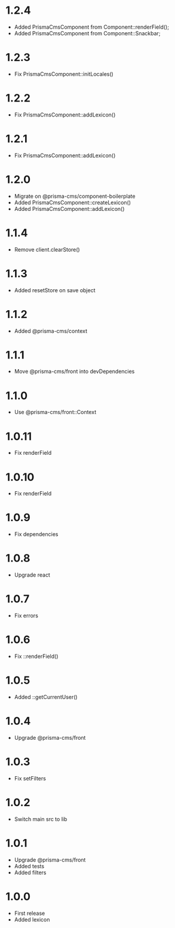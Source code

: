 1.2.4
=================================
- Added PrismaCmsComponent from Component::renderField();
- Added PrismaCmsComponent from Component::Snackbar;

1.2.3
=================================
- Fix PrismaCmsComponent::initLocales()

1.2.2
=================================
- Fix PrismaCmsComponent::addLexicon()

1.2.1
=================================
- Fix PrismaCmsComponent::addLexicon()

1.2.0
=================================
- Migrate on @prisma-cms/component-boilerplate
- Added PrismaCmsComponent::createLexicon()
- Added PrismaCmsComponent::addLexicon()

1.1.4
=================================
- Remove client.clearStore()

1.1.3
=================================
- Added resetStore on save object

1.1.2
=================================
- Added @prisma-cms/context

1.1.1
=================================
- Move @prisma-cms/front into devDependencies

1.1.0
=================================
- Use @prisma-cms/front::Context

1.0.11
=================================
- Fix renderField

1.0.10
=================================
- Fix renderField

1.0.9
=================================
- Fix dependencies

1.0.8
=================================
- Upgrade react

1.0.7
=================================
- Fix errors

1.0.6
=================================
- Fix ::renderField()

1.0.5
=================================
- Added ::getCurrentUser()

1.0.4
=================================
- Upgrade @prisma-cms/front

1.0.3
=================================
- Fix setFilters

1.0.2
=================================
- Switch main src to lib

1.0.1
=================================
- Upgrade @prisma-cms/front
- Added tests
- Added filters

1.0.0
=================================
- First release
- Added lexicon
